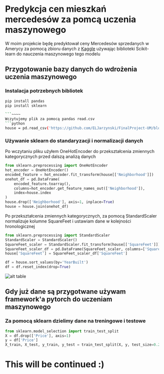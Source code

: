 # Predykcja cen mieszkań mercedesów za pomcą uczenia maszynowego
W moim projekcie będę predyktował ceny Mercedesów sprzedanych w Amerycy za pomocą zbioru danych z [Kaggle](https://www.kaggle.com/datasets/danishammar/usa-mercedes-benz-prices-dataset/data) 
używając biblioteki Scikit-learn do nauczenia maszynowego tego modelu
## Przygotowanie bazy danych do wdrożenia uczenia maszynowego
### Instalacja potrzebnych bibliotek
```bash
pip install pandas
pip install sklearn

```~~~~
Wczytujemy plik za pomocą pandas read.csv 
```python
house = pd.read_csv('https://github.com/ELJarzynski/FinalProject-UM/blob/master/usa_mercedes_benz_prices.csv')

```
### Używanie sklearn do standaryzacji i normalizacji danych
Po wczytaniu pliku użyłem OneHotEncoder do przekształcenia zmiennych kategorycznych przed dalszą analizą danych
```python
from sklearn.preprocessing import OneHotEncoder
hot_encoder = OneHotEncoder()
encoded_feature = hot_encoder.fit_transform(house[['Neighborhood']])
onehot_df = pd.DataFrame(
    encoded_feature.toarray(),
    columns=hot_encoder.get_feature_names_out(['Neighborhood']),
    index=house.index
)
house.drop(['Neighborhood'], axis=1, inplace=True)
house = house.join(onehot_df)
```
Po przekształcenia zmiennych kategorycznych, za pomocą StandardScaler normalizuje kolumne SquareFeet i ustawiam dane w kolejności hronologicznej
```python
from sklearn.preprocessing import StandardScaler
StandardScaler = StandardScaler()
SquareFeet_scaler = StandardScaler.fit_transform(house[['SquareFeet']])
SquareFeet_scaler_df = pd.DataFrame(SquareFeet_scaler, columns=['SquareFeet'])
house['SquareFeet'] = SquareFeet_scaler_df['SquareFeet']

df = house.sort_values(by='YearBuilt')
df = df.reset_index(drop=True)
```
![alt table](https://github.com/ELJarzynski/Inzynirka/blob/main/images/Terminal%20after%20data%20prepering.jpg)
## Gdy już dane są przygotwane używam framework'a pytorch do uczeniam maszynowego
### Za pomocą sklearn dzielimy dane na treningowe i testowe
```python
from sklearn.model_selection import train_test_split
X = df.drop(['Price'], axis=1)
y = df['Price']
X_train, X_test, y_train, y_test = train_test_split(X, y, test_size=0.2, random_state=42)
```
# This will be continued :)
